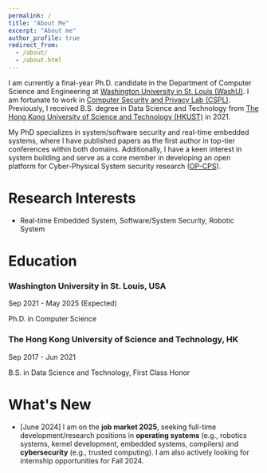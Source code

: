 ```yaml
---
permalink: /
title: "About Me"
excerpt: "About me"
author_profile: true
redirect_from: 
  - /about/
  - /about.html
---
```

I am currently a final-year Ph.D. candidate in the Department of Computer Science and Engineering at [Washington University in St. Louis (WashU)](https://wustl.edu/). I am fortunate to work in [Computer Security and Privacy Lab (CSPL)](https://cybersecurity.seas.wustl.edu/index.html). Previously, I received B.S. degree in Data Science and Technology from [The Hong Kong University of Science and Technology (HKUST)](https://hkust.edu.hk/) in 2021. 

My PhD specializes in system/software security and real-time embedded systems, where I have published papers as the first author in top-tier conferences within both domains. Additionally, I have a keen interest in system building and serve as a core member in developing an open platform for Cyber-Physical System security research ([OP-CPS](https://cybersecurity.seas.wustl.edu/projects/opcps.html)).

Research Interests
======
- Real-time Embedded System, Software/System Security, Robotic System

Education
======
 <div class="education-section">
  <div class="education-item">
    <div class="institution">
      <div class="institution-name">
        <h3>Washington University in St. Louis, USA</h3>
        <span class="date">Sep 2021 - May 2025 (Expected)</span>
      </div>
      <p class="degree">Ph.D. in Computer Science</p>
    </div>
  </div>
 <div class="education-item">
    <div class="institution">
      <div class="institution-name">
        <h3>The Hong Kong University of Science and Technology, HK</h3>
        <span class="date">Sep 2017 - Jun 2021</span>
      </div>
      <p class="degree">B.S. in Data Science and Technology, First Class Honor</p>
    </div>
  </div>
</div>



What's New
======
- [June 2024] I am on the <strong>job market 2025</strong>, seeking full-time development/research positions in <strong>operating systems</strong> (e.g., robotics systems, kernel development, embedded systems, compilers) and <strong>cybersecurity</strong> (e.g., trusted computing). I am also actively looking for internship opportunities for Fall 2024.
